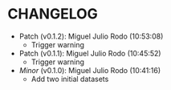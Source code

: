 # CHANGELOG

- Patch (v0.1.2): Miguel Julio Rodo (10:53:08)
  - Trigger warning
- Patch (v0.1.1): Miguel Julio Rodo (10:45:52)
  - Trigger warning
- *Minor* (v0.1.0): Miguel Julio Rodo (10:41:16)
  - Add two initial datasets

